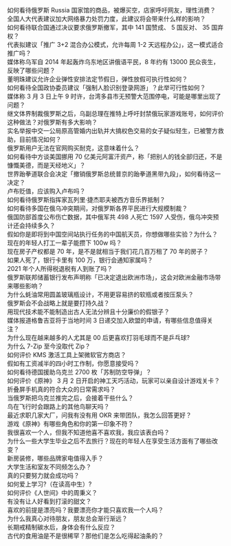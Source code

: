如何看待俄罗斯 Russia 国家馆的商品，被爆买空，店家呼吁网友，理性消费？  
全国人大代表建议加大网络暴力处罚力度，此建议将会带来什么样的影响？  
如何看待联合国通过决议要求俄罗斯撤军，其中 141 国赞成、 5 国反对、 35 国弃权？  
代表拟建议「推广 3+2 混合办公模式，允许每周 1-2 天远程办公」，这一模式适合推广吗？  
媒体称乌军自 2014 年起轰炸乌东地区讲俄语平民，8 年约有 13000 民众丧生，反映了哪些问题？  
董明珠建议允许企业弹性安排法定节假日，弹性放假可执行性如何？  
如何看待全国政协委员建议「强制人脸识别登录网游」？此举可行性如何？  
媒体称 3 月 3 日上午 9 时许，台湾多县市无预警大范围停电，可能是哪里出现了问题？  
继文体界制裁俄罗斯之后，乌副总理在推特上呼吁封禁俄玩家游戏账号，如何评价这种做法？对俄罗斯有多大影响？  
实名举报中交一公局原高管婚内出轨并大搞权色交易的女子疑似轻生，已被警方救助，目前情况如何？  
俄罗斯用户无法在官网购买耐克，这意味着什么？  
如何看待中方谈美国挪用 70 亿美元阿富汗资产，称「把别人的钱全部归还，不是慷慨美德，而是天经地义」？  
世界跆拳道联合会决定「撤销俄罗斯总统普京的跆拳道黑带九段」，如何看待这一决定？  
卢布贬值，应该购入卢布吗？  
如何看待俄罗斯指挥家瓦列里·捷杰耶夫被西方音乐界抵制？  
如何看待多国在俄乌冲突期间，对俄罗斯各界平民进行大规模制裁？  
俄国防部首度公布伤亡数据，其中俄军共 498 人死亡 1597 人受伤，俄乌冲突预计还会持续多久？  
假如你是即将到中国空间站执行任务的中国航天员，你想做哪些实验？为什么？  
现在的年轻人打工一辈子能攒下 100w 吗？  
现在房子产权都是 70 年，是不是就相当于我们花几百万租了 70 年的房子？  
如果人死了，银行卡里有 100 万，银行会通知家属吗？  
2021 年个人所得税退税有人到账了吗？  
俄罗斯联邦储蓄银行发布声明称「已决定退出欧洲市场」，这会对欧洲金融市场带来哪些影响？  
为什么蚝油常用圆盖玻璃瓶设计，不用更容易挤的软瓶或者按压泵头？  
俄罗斯会不会战略上就是要打持久战？  
用现代技术能不能制造出古人无法分辨且十分廉价的假银子？  
媒体报道格鲁吉亚将于当地时间 3 日递交加入欧盟的申请，有哪些信息值得关注？  
为什么现在越来越多的人尤其是 00 后更喜欢打羽毛球而不是乒乓球?  
为什么 7-Zip 至今没取代 Zip？  
如何评价 KMS 激活工具上架微软官方商店？  
假如有工资减半的四小时工作制，你愿意接受吗？  
如何看待德国援助乌克兰 2700 枚「苏制防空导弹」？  
如何评价《原神》 3 月 2 日开启的神工天巧活动，玩家可以亲自设计游戏关卡？  
折叠屏手机真的符合大众的日常需求吗？  
当俄罗斯把乌克兰推完之后，会接着干些什么？  
鸟在飞行时会跟路上的其他鸟聊天吗？  
最近求职几家大厂，问我有没有用 OKR 来带团队，我怎么回答更好？  
游戏《原神》有哪些角色和你的第一印象不符？  
我很喜欢一个人，但我不知道他喜不喜欢我，我应该表白吗？  
为什么一些大学生毕业之后不去旅行？现在的年轻人在享受生活方面有了哪些改变？  
新房装修，哪些品牌家电值得入手？  
大学生活和室友不同频怎么办？  
真的只要努力就会成功吗？  
如何爱上学习?（在读高中生）?  
如何评价《人世间》中的周秉义？  
有没有让人好看到打滚的甜文？  
喜欢的前提是漂亮吗？我要漂亮你才能只喜欢我一个人吗？  
为什么我真心对待朋友，朋友总会渐行渐远？  
长期戒精制碳水后，身体会有什么反应？  
古代的食用油是不是很稀罕？那他们是怎么吃得起油条的？  
